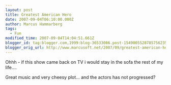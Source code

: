 ```yaml
---
layout: post
title: Greatest American Hero
date: 2007-09-04T06:10:00.000Z
author: Marcus Hammarberg
tags:
  - Fun
modified_time: 2007-09-04T14:04:51.661Z
blogger_id: tag:blogger.com,1999:blog-36533086.post-1549005528785756235
blogger_orig_url: http://www.marcusoft.net/2007/09/greatest-american-hero.html
---
```


Ohhh -
if this show came back on TV i would stay in the sofa the rest of my
life....

Great music and very cheesy plot... and the actors has not progressed?


